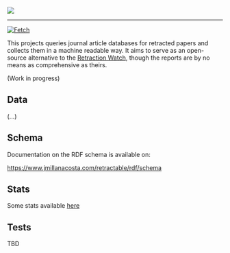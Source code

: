 [![](https://www.jmillanacosta.com/retractable/assets/img/logo.png)](https://www.jmillanacosta.com/retractable)
____

[![Fetch](https://github.com/jmillanacosta/retractable/actions/workflows/fetch.yml/badge.svg)](https://github.com/jmillanacosta/retractable/actions/workflows/fetch.yml)


This projects queries journal article databases for retracted papers and collects them in a machine readable way. It aims to serve as an open-source alternative to the [Retraction Watch](https://www.google.com/url?sa=t&rct=j&q=&esrc=s&source=web&cd=&cad=rja&uact=8&ved=2ahUKEwj767jFpbGAAxWEG-wKHR1TB3AQFnoECB0QAQ&url=https%3A%2F%2Fretractionwatch.com%2F&usg=AOvVaw3oJSvWLxnlsBGenPZTl2rG&opi=89978449), though the reports are by no means as comprehensive as theirs. 

(Work in progress)

## Data

(...)

## Schema

Documentation on the RDF schema is available on:

https://www.jmillanacosta.com/retractable/rdf/schema


## Stats

Some stats available [here](/docs/basic_visualization.md)

## Tests

TBD
